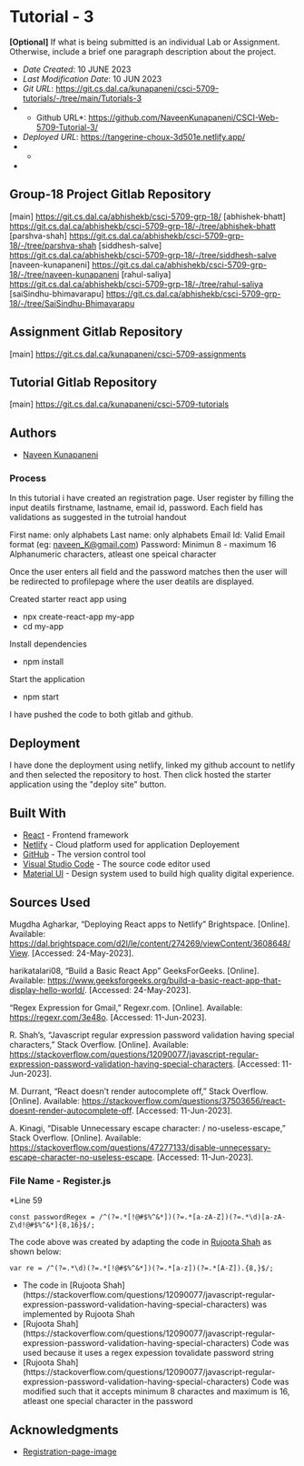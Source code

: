 # Tutorial - 3

**[Optional]** If what is being submitted is an individual Lab or Assignment. Otherwise, include a brief one paragraph description about the project.

* *Date Created*: 10 JUNE 2023
* *Last Modification Date*: 10 JUN 2023
* *Git URL*: <https://git.cs.dal.ca/kunapaneni/csci-5709-tutorials/-/tree/main/Tutorials-3>
* * Github URL*: <https://github.com/NaveenKunapaneni/CSCI-Web-5709-Tutorial-3/>
* *Deployed URL*: <https://tangerine-choux-3d501e.netlify.app/>
* *
* 
## Group-18 Project Gitlab Repository 

 [main] <https://git.cs.dal.ca/abhishekb/csci-5709-grp-18/>
 [abhishek-bhatt] <https://git.cs.dal.ca/abhishekb/csci-5709-grp-18/-/tree/abhishek-bhatt>
 [parshva-shah] <https://git.cs.dal.ca/abhishekb/csci-5709-grp-18/-/tree/parshva-shah>
 [siddhesh-salve] <https://git.cs.dal.ca/abhishekb/csci-5709-grp-18/-/tree/siddhesh-salve>
 [naveen-kunapaneni] <https://git.cs.dal.ca/abhishekb/csci-5709-grp-18/-/tree/naveen-kunapaneni>
 [rahul-saliya] <https://git.cs.dal.ca/abhishekb/csci-5709-grp-18/-/tree/rahul-saliya>
 [saiSindhu-bhimavarapu] <https://git.cs.dal.ca/abhishekb/csci-5709-grp-18/-/tree/SaiSindhu-Bhimavarapu>

 ## Assignment Gitlab Repository

 [main] <https://git.cs.dal.ca/kunapaneni/csci-5709-assignments>

 ## Tutorial Gitlab Repository
 [main] <https://git.cs.dal.ca/kunapaneni/csci-5709-tutorials>

## Authors

* [Naveen Kunapaneni](nv676973@dal.ca)


### Process

In this tutorial i have created an registration page. User register by filling the input deatils firstname, lastname, email id, password. Each field has validations as suggested in the tutroial handout 

First name: only alphabets
Last name: only alphabets
Email Id: Valid Email format (eg: naveen_K@gmail.com)
Password: Minimun 8 - maximum 16 Alphanumeric characters, atleast one speical character

Once the user enters all field and the password matches then the user will be redirected to profilepage where the user deatils are displayed.

Created starter react app using
* npx create-react-app my-app
* cd my-app

Install dependencies
* npm install

Start the application 
* npm start

I have pushed the code to both gitlab and github.

## Deployment

I have done the deployment using netlify, linked my github account to netlify and then selected the repository to host. Then click hosted the starter application using the "deploy site" button.

## Built With

* [React](http://www.dropwizard.io/1.0.2/docs/) - Frontend framework
* [Netlify](https://www.netlify.org/) - Cloud platform used for application Deployement
* [GitHub](https://github.com/) - The version control tool
* [Visual Studio Code](https://code.visualstudio.com) - The source code editor used
* [Material UI](https://mui.com/) - Design system used to build high quality digital experience.

## Sources Used

Mugdha Agharkar, “Deploying React apps to Netlify” Brightspace. [Online]. Available: https://dal.brightspace.com/d2l/le/content/274269/viewContent/3608648/View. [Accessed: 24-May-2023].


harikatalari08, “Build a Basic React App” GeeksForGeeks. [Online]. Available: https://www.geeksforgeeks.org/build-a-basic-react-app-that-display-hello-world/. [Accessed: 24-May-2023].

“Regex Expression for Gmail,” Regexr.com. [Online]. Available: https://regexr.com/3e48o. [Accessed: 11-Jun-2023].

R. Shah’s, “Javascript regular expression password validation having special characters,” Stack Overflow. [Online]. Available: https://stackoverflow.com/questions/12090077/javascript-regular-expression-password-validation-having-special-characters. [Accessed: 11-Jun-2023].

M. Durrant, “React doesn’t render autocomplete off,” Stack Overflow. [Online]. Available: https://stackoverflow.com/questions/37503656/react-doesnt-render-autocomplete-off. [Accessed: 11-Jun-2023].

A. Kinagi, “Disable Unnecessary escape character: \/ no-useless-escape,” Stack Overflow. [Online]. Available: https://stackoverflow.com/questions/47277133/disable-unnecessary-escape-character-no-useless-escape. [Accessed: 11-Jun-2023].



### File Name - Register.js

*Line 59 

```
const passwordRegex = /^(?=.*[!@#$%^&*])(?=.*[a-zA-Z])(?=.*\d)[a-zA-Z\d!@#$%^&*]{8,16}$/;

```

The code above was created by adapting the code in [Rujoota Shah](https://stackoverflow.com/questions/12090077/javascript-regular-expression-password-validation-having-special-characters) as shown below: 

```
var re = /^(?=.*\d)(?=.*[!@#$%^&*])(?=.*[a-z])(?=.*[A-Z]).{8,}$/;

```

- <!---How---> The code in [Rujoota Shah](https://stackoverflow.com/questions/12090077/javascript-regular-expression-password-validation-having-special-characters) was implemented by Rujoota Shah
- <!---Why---> [Rujoota Shah](https://stackoverflow.com/questions/12090077/javascript-regular-expression-password-validation-having-special-characters) Code was used because it uses a regex expession tovalidate password string
- <!---How---> [Rujoota Shah](https://stackoverflow.com/questions/12090077/javascript-regular-expression-password-validation-having-special-characters) Code was modified such that it accepts minimum 8 charactes and maximum is 16, atleast one special character in the password

## Acknowledgments

* [Registration-page-image](https://www.freepik.com/free-photo/individuality-concept-among-paper-planes_19116923.htm#query=landing%20approach&position=43&from_view=keyword&track=ais)
